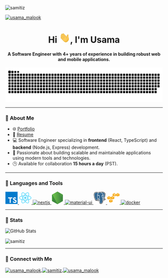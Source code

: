 <p align="left">
  <img src="https://komarev.com/ghpvc/?username=samitiz&label=Profile%20views&color=0e75b6&style=flat" alt="samitiz" />
</p>

<p align="left">
  <a href="https://twitter.com/usama_malook" target="blank">
    <img src="https://img.shields.io/twitter/follow/usama_malook?logo=twitter&style=for-the-badge" alt="usama_malook" />
  </a>
</p>

<div align="center">
  <h1 align="center">Hi <img width="35" src="https://github.com/1999AZZAR/1999AZZAR/blob/main/resources/img/waving.gif">, I'm Usama</h1>
  <h4 align="center">A Software Engineer with 4+ years of experience in building robust web and mobile applications.</h4>
</div>

<div align="center">
  <a href="#">
    <img src="https://github.com/1999AZZAR/1999AZZAR/blob/main/resources/img/grid-snake.svg" alt="snake" />
  </a>
</div>

---

### 🔹 **About Me**
- 🌐 [Portfolio](http://usamamalook.com/)  
- 📄 [Resume](https://drive.google.com/file/d/1T5hapHoVo8HiLzb6dLLVDb9RxTlvRXCX/view?usp=drive_link)  
- 💻 Software Engineer specializing in **frontend** (React, TypeScript) and **backend** (Node.js, Express) development.  
- 🚀 Passionate about building scalable and maintainable applications using modern tools and technologies.  
- 🕒 Available for collaboration **15 hours a day** (PST).  

---

### 🔹 **Languages and Tools**
<p align="left">
  <a href="https://www.typescriptlang.org/" target="_blank" rel="noreferrer">
    <img src="https://raw.githubusercontent.com/devicons/devicon/master/icons/typescript/typescript-original.svg" alt="typescript" width="40" height="40"/>
  </a>
  <a href="https://react.dev/" target="_blank" rel="noreferrer">
    <img src="https://raw.githubusercontent.com/devicons/devicon/master/icons/react/react-original.svg" alt="react" width="40" height="40"/>
  </a>
  <a href="https://nextjs.org/" target="_blank" rel="noreferrer">
    <img src="https://cdn.jsdelivr.net/gh/devicons/devicon/icons/nextjs/nextjs-original.svg" alt="nextjs" width="40" height="40"/>
  </a>
  <a href="https://nodejs.org/" target="_blank" rel="noreferrer">
    <img src="https://raw.githubusercontent.com/devicons/devicon/master/icons/nodejs/nodejs-original.svg" alt="nodejs" width="40" height="40"/>
  </a>
  <a href="https://mui.com/" target="_blank" rel="noreferrer">
    <img src="https://cdn.jsdelivr.net/gh/devicons/devicon/icons/materialui/materialui-original.svg" alt="material-ui" width="40" height="40"/>
  </a>
  <a href="https://www.postgresql.org/" target="_blank" rel="noreferrer">
    <img src="https://raw.githubusercontent.com/devicons/devicon/master/icons/postgresql/postgresql-original.svg" alt="postgresql" width="40" height="40"/>
  </a>
  <a href="https://aws.amazon.com/" target="_blank" rel="noreferrer">
    <img src="https://raw.githubusercontent.com/devicons/devicon/master/icons/amazonwebservices/amazonwebservices-original.svg" alt="aws" width="40" height="40"/>
  </a>
  <a href="https://docker.com/" target="_blank" rel="noreferrer">
    <img src="https://cdn.jsdelivr.net/gh/devicons/devicon/icons/docker/docker-original.svg" alt="docker" width="40" height="40"/>
  </a>
</p>

---

### 🔹 **Stats**
<img src="https://github-readme-stats-sigma-five.vercel.app/api?username=samitiz&&show_icons=true&title_color=ffffff&icon_color=4d72f2&text_color=9f9f9f&bg_color=151515" alt="GitHub Stats" />

<p>
  <img align="center" src="https://github-readme-stats-sigma-five.vercel.app/api/top-langs?username=samitiz&theme=dark&background=000000&show_icons=true&locale=en" alt="samitiz" />
</p>

---

### 🔹 **Connect with Me**
<p align="left">
  <a href="https://twitter.com/usamamalook" target="blank">
    <img align="center" src="https://raw.githubusercontent.com/rahuldkjain/github-profile-readme-generator/master/src/images/icons/Social/twitter.svg" alt="usama_malook" height="30" width="40" />
  </a>
  <a href="https://linkedin.com/in/usamamalook" target="blank">
    <img align="center" src="https://raw.githubusercontent.com/rahuldkjain/github-profile-readme-generator/master/src/images/icons/Social/linked-in-alt.svg" alt="samitiz" height="30" width="40" />
  </a>
  <a href="https://instagram.com/usama_malook" target="blank">
    <img align="center" src="https://raw.githubusercontent.com/rahuldkjain/github-profile-readme-generator/master/src/images/icons/Social/instagram.svg" alt="usama_malook" height="30" width="40" />
  </a>
</p>
